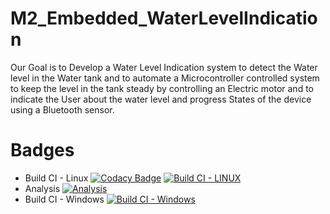 # M2_Embedded_WaterLevelIndication
  Our Goal is to Develop a Water Level Indication system to detect the Water level in the Water tank and to automate a Microcontroller controlled system to keep the level in the tank steady by controlling an Electric motor and to indicate the User about the water level and progress States of the device using a Bluetooth sensor.

# Badges
* Build CI - Linux
[![Codacy Badge](https://api.codacy.com/project/badge/Grade/f888024a3ea44bb5bf90027fa470573d)](https://app.codacy.com/gh/Faadilbatcha/M2_Embedded_WaterLevelIndication?utm_source=github.com&utm_medium=referral&utm_content=Faadilbatcha/M2_Embedded_WaterLevelIndication&utm_campaign=Badge_Grade_Settings)
[![Build CI - LINUX](https://github.com/Faadilbatcha/M2_Embedded_WaterLevelIndication/actions/workflows/c-cpp.yml/badge.svg)](https://github.com/Faadilbatcha/M2_Embedded_WaterLevelIndication/actions/workflows/c-cpp.yml)
* Analysis 
[![Analysis](https://github.com/Faadilbatcha/M2_Embedded_WaterLevelIndication/actions/workflows/analysis.yml/badge.svg)](https://github.com/Faadilbatcha/M2_Embedded_WaterLevelIndication/actions/workflows/analysis.yml)
* Build CI - Windows
[![Build CI - Windows](https://github.com/Faadilbatcha/M2_Embedded_WaterLevelIndication/actions/workflows/windows%20c-cpp.yml/badge.svg)](https://github.com/Faadilbatcha/M2_Embedded_WaterLevelIndication/actions/workflows/windows%20c-cpp.yml)
